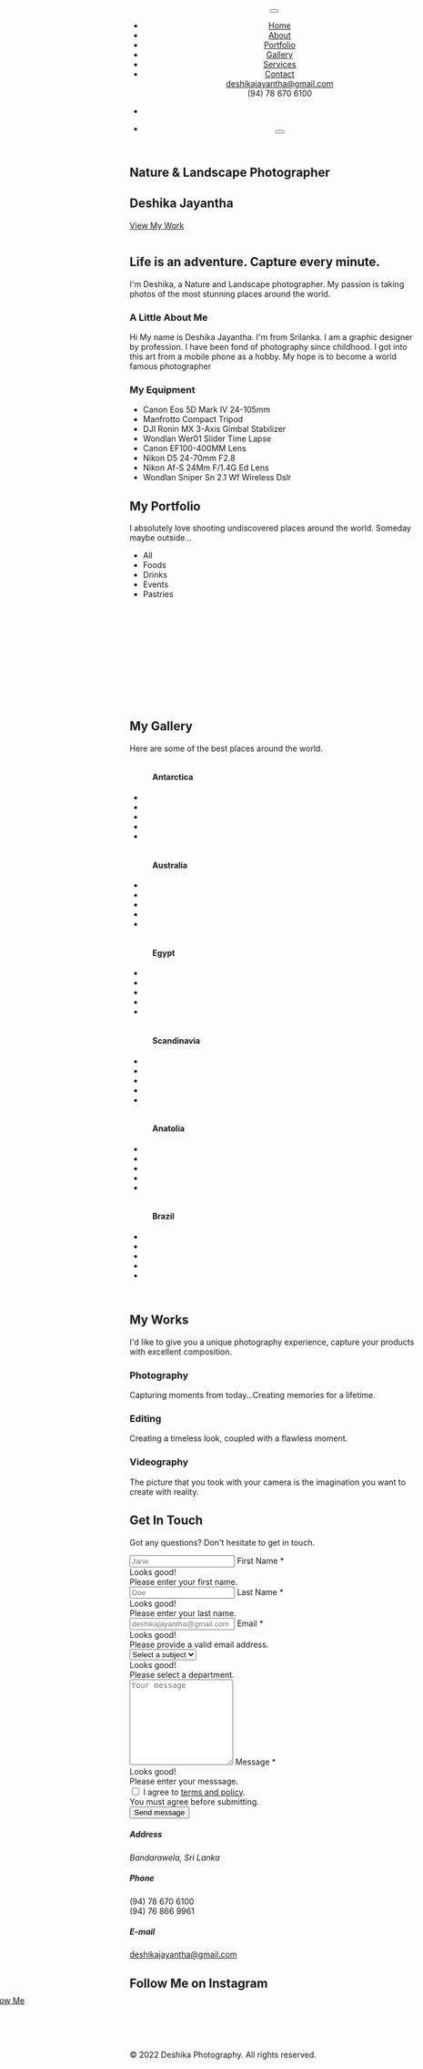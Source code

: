 <!DOCTYPE html>
<html lang="en">

<head>
  <meta charset="utf-8">
  <meta name="viewport" content="width=device-width, initial-scale=1.0">
  <meta name="description" content="A gorgeous looking onepage site template suitable for photographers, visual artists, digital studios, freelancers that would like to showcase their portfolio beautifully.">
  <meta name="keywords" content="bootstrap 5, one page, responsive, photography, minimal, modern, gulp, sass">
  <meta name="author" content="elemis">
  <title>Deshika Photography</title>
  <link rel="shortcut icon" href="assets/img/favicon.ico">
  <link rel="stylesheet" href="assets/css/plugins.css">
  <link rel="stylesheet" href="assets/css/style.css">
</head>

<body class="onepage" data-bs-spy="scroll" data-bs-target=".navbar-collapse .navbar-nav">
  <div class="content-wrapper">
    <header class="position-absolute top-0 start-0 w-100">
      <nav class="navbar navbar-expand-lg classic transparent ">
        <div class="container flex-lg-row flex-nowrap align-items-center">
          <div class="navbar-brand w-100">
            <a href="index.html">
              <img src="assets/img/logo.png" srcset="assets/img/logo%402x.png 2x" alt="">
            </a>
          </div>
          <div class="navbar-collapse offcanvas offcanvas-nav offcanvas-start">
            <div class="offcanvas-header d-lg-none">
              <a href="index.html"><img src="assets/img/logo.png" srcset="assets/img/logo%402x.png 2x" alt=""></a>
              <button type="button" class="btn btn-circle btn-white btn-close" data-bs-dismiss="offcanvas" aria-label="Close"></button>
            </div>
            <div class="offcanvas-body d-flex flex-column h-100">
              <ul class="navbar-nav">
                <li class="nav-item"><a class="nav-link scroll active" href="#home">Home</a></li>
                <li class="nav-item"><a class="nav-link scroll" href="#about">About</a></li>
                <li class="nav-item"><a class="nav-link scroll" href="#portfolio">Portfolio</a></li>
                <li class="nav-item"><a class="nav-link scroll" href="#gallery">Gallery</a></li>
                <li class="nav-item"><a class="nav-link scroll" href="#services">Services</a></li>
                <li class="nav-item"><a class="nav-link scroll" href="#contact">Contact</a></li>
              <!-- /.navbar-nav -->
              <div class="d-lg-none mt-auto pt-6 pb-6 order-4">
                <a href="mailto:deshikajayantha@gmail.com" class="link-body">deshikajayantha@gmail.com</a>
                <br> (94) 78 670 6100 <br>
                <nav class="nav social mt-4">
                  <a href="#" class="btn btn-circle btn-white btn-facebook-f btn-sm"><i class="uil uil-facebook-f"></i></a>
                  <a href="https://www.instagram.com/__deshika__" class="btn btn-circle btn-white btn-instagram btn-sm"><i class="uil uil-instagram"></i></a>
                </nav>
                <!-- /.social -->
              </div>
              <!-- /offcanvas-nav-other -->
            </div>
            <!-- /.offcanvas-body -->
          </div>
          <!-- /.navbar-collapse -->
          <div class="navbar-other w-100 d-flex ms-auto">
            <ul class="navbar-nav flex-row align-items-center ms-auto">
              <li class="nav-item">
                <nav class="nav social justify-content-end text-end">
                  <a href="#" class="btn btn-circle btn-white btn-facebook-f btn-sm"><i class="uil uil-facebook-f"></i></a>
                  <a href="https://www.instagram.com/__deshika__" class="btn btn-circle btn-white btn-instagram btn-sm"><i class="uil uil-instagram"></i></a>
                </nav>
                <!-- /.social -->
              </li>
              <li class="nav-item d-lg-none">
                <button class="hamburger offcanvas-nav-btn"><span></span></button>
              </li>
            </ul>
            <!-- /.navbar-nav -->
          </div>
          <!-- /.navbar-other -->
        </div>
        <!-- /.container -->
      </nav>
      <!-- /.navbar -->
    </header>
    <section id="home">
      <div class="container vh-100 d-flex flex-column align-items-center justify-content-center" data-cues="zoomIn" data-group="hero">
        <h2 class="fs-16 ls-lg text-uppercase mb-5">Nature & Landscape Photographer</h2>
        <h1 class="display-1 mb-8">Deshika Jayantha</h1>
        <span><a href="#portfolio" class="btn btn-lg btn-white scroll">View My Work</a></span>
      </div>
    </section>
    <section id="about">
      <div class="container pt-7 pb-15">
        <div class="card">
          <div class="card-body">
            <div class="row gx-md-8 gx-xl-10 gy-8">
              <div class="col-lg-5">
                <figure class="rounded"><img class="img-fluid" src="assets/img/photos/about.jpg" srcset="assets/img/photos/about%402x.jpg 2x" alt=""></figure>
              </div>
              <!-- /column -->
              <div class="col-lg-7">
                <h2 class="mb-3">Life is an adventure. Capture every minute.</h2>
                <p class="lead mb-7">I'm Deshika, a Nature and Landscape photographer. My passion is taking photos of the most stunning places around the world.</p>
                <div class="row">
                  <div class="col-lg-6">
                    <h3 class="h4 mb-3">A Little About Me</h3>
                    <p>
                      <span class="dropcap">Hi</span> My name is Deshika Jayantha. I'm from Srilanka. I am a graphic designer by profession. I have been fond of photography since childhood. I got into this art from a mobile phone as a hobby. My hope is to become a world famous photographer
                    </p>
                  </div>
                  <!-- /column -->
                  <div class="col-lg-6">
                    <h3 class="h4 mb-3">My Equipment</h3>
                    <ul class="unordered-list bullet-primary">
                      <li>Canon Eos 5D Mark IV 24-105mm</li>
                      <li>Manfrotto Compact Tripod</li>
                      <li>DJI Ronin MX 3-Axis Gimbal Stabilizer</li>
                      <li>Wondlan Wer01 Slider Time Lapse</li>
                      <li>Canon EF100-400MM Lens</li>
                      <li>Nikon D5 24-70mm F2.8</li>
                      <li>Nikon Af-S 24Mm F/1.4G Ed Lens</li>
                      <li>Wondlan Sniper Sn 2.1 Wf Wireless Dslr</li>
                    </ul>
                  </div>
                  <!-- /column -->
                </div>
                <!-- /.row -->
              </div>
              <!-- /column -->
            </div>
            <!-- /.row -->
          </div>
          <!--/.card-body -->
        </div>
        <!--/.card -->
      </div>
    </section>
    <section id="portfolio">
      <div class="container pt-7 pb-15">
        <div class="card">
          <div class="card-body">
            <div class="row">
              <div class="col-xl-7 mx-auto">
                <h2 class="mb-3 text-center">My Portfolio</h2>
                <p class="lead mb-10 text-center px-xxl-12">I absolutely love shooting undiscovered places around the world. Someday maybe outside...</p>
              </div>
              <!-- /column -->
            </div>
            <!-- /.row -->
            <div class="grid grid-view">
              <div class="isotope-filter filter mb-8 text-center">
                <ul>
                  <li><a class="filter-item active" data-filter="*">All</a></li>
                  <li><a class="filter-item" data-filter=".foods">Foods</a></li>
                  <li><a class="filter-item" data-filter=".drinks">Drinks</a></li>
                  <li><a class="filter-item" data-filter=".events">Events</a></li>
                  <li><a class="filter-item" data-filter=".pastries">Pastries</a></li>
                </ul>
              </div>
              <div class="row gx-md-6 gy-6 isotope">
                <div class="item col-md-6 col-xl-4 drinks events">
                  <figure class="overlay rounded"><a href="assets/img/photos/p1-full.jpg" data-glightbox="title: Pellentesque Bibendum Vestibulum; description: Praesent commodo cursus magna, vel scelerisque nisl consectetur." data-gallery="g-portfolio"> <img src="assets/img/photos/p1.jpg" srcset="assets/img/photos/p1%402x.jpg 2x" alt=""></a>
                    <figcaption><i class="si-photo_aperture"></i></figcaption>
                  </figure>
                </div>
                <!-- /.item -->
                <div class="item col-md-6 col-xl-4 events">
                  <figure class="overlay rounded"><a href="assets/img/photos/p2-full.jpg" data-glightbox="title: Porta Pellentesque Sem" data-gallery="g-portfolio"> <img src="assets/img/photos/p2.jpg" srcset="assets/img/photos/p2%402x.jpg 2x" alt=""></a>
                    <figcaption><i class="si-photo_aperture"></i></figcaption>
                  </figure>
                </div>
                <!-- /.item -->
                <div class="item col-md-6 col-xl-4 drinks foods">
                  <figure class="overlay rounded"><a href="assets/img/photos/p3-full.jpg" data-glightbox="" data-gallery="g-portfolio"> <img src="assets/img/photos/p3.jpg" srcset="assets/img/photos/p3%402x.jpg 2x" alt=""></a>
                    <figcaption><i class="si-photo_aperture"></i></figcaption>
                  </figure>
                </div>
                <!-- /.item -->
                <div class="item col-md-6 col-xl-4 events">
                  <figure class="overlay rounded"><a href="assets/img/photos/p4-full.jpg" data-glightbox="" data-gallery="g-portfolio"> <img src="assets/img/photos/p4.jpg" srcset="assets/img/photos/p4%402x.jpg 2x" alt=""></a>
                    <figcaption><i class="si-photo_aperture"></i></figcaption>
                  </figure>
                </div>
                <!-- /.item -->
                <div class="item col-md-6 col-xl-4 pastries events">
                  <figure class="overlay rounded"><a href="assets/img/photos/p5-full.jpg" data-glightbox="" data-gallery="g-portfolio"> <img src="assets/img/photos/p5.jpg" srcset="assets/img/photos/p5%402x.jpg 2x" alt=""></a>
                    <figcaption><i class="si-photo_aperture"></i></figcaption>
                  </figure>
                </div>
                <!-- /.item -->
                <div class="item col-md-6 col-xl-4 foods">
                  <figure class="overlay rounded"><a href="assets/img/photos/p6-full.jpg" data-glightbox="" data-gallery="g-portfolio"> <img src="assets/img/photos/p6.jpg" srcset="assets/img/photos/p6%402x.jpg 2x" alt=""></a>
                    <figcaption><i class="si-photo_aperture"></i></figcaption>
                  </figure>
                </div>
                <!-- /.item -->
                <div class="item col-md-6 col-xl-4 foods drinks">
                  <figure class="overlay rounded"><a href="assets/img/photos/p7-full.jpg" data-glightbox="" data-gallery="g-portfolio"> <img src="assets/img/photos/p7.jpg" srcset="assets/img/photos/p7%402x.jpg 2x" alt=""></a>
                    <figcaption><i class="si-photo_aperture"></i></figcaption>
                  </figure>
                </div>
                <!-- /.item -->
                <div class="item col-md-6 col-xl-4 pastries">
                  <figure class="overlay rounded"><a href="assets/img/photos/p8-full.jpg" data-glightbox="" data-gallery="g-portfolio"> <img src="assets/img/photos/p8.jpg" srcset="assets/img/photos/p8%402x.jpg 2x" alt=""></a>
                    <figcaption><i class="si-photo_aperture"></i></figcaption>
                  </figure>
                </div>
                <!-- /.item -->
                <div class="item col-md-6 col-xl-4 events">
                  <figure class="overlay rounded"><a href="assets/img/photos/p9-full.jpg" data-glightbox="" data-gallery="g-portfolio"> <img src="assets/img/photos/p9.jpg" srcset="assets/img/photos/p9%402x.jpg 2x" alt=""></a>
                    <figcaption><i class="si-photo_aperture"></i></figcaption>
                  </figure>
                </div>
                <!-- /.item -->
                <div class="item col-md-6 col-xl-4 foods">
                  <figure class="overlay rounded"><a href="assets/img/photos/p10-full.jpg" data-glightbox="" data-gallery="g-portfolio"> <img src="assets/img/photos/p10.jpg" srcset="assets/img/photos/p10%402x.jpg 2x" alt=""></a>
                    <figcaption><i class="si-photo_aperture"></i></figcaption>
                  </figure>
                </div>
                <!-- /.item -->
                <div class="item col-md-6 col-xl-4 drinks">
                  <figure class="overlay rounded"><a href="assets/img/photos/p11-full.jpg" data-glightbox="" data-gallery="g-portfolio"> <img src="assets/img/photos/p11.jpg" srcset="assets/img/photos/p11%402x.jpg 2x" alt=""></a>
                    <figcaption><i class="si-photo_aperture"></i></figcaption>
                  </figure>
                </div>
                <!-- /.item -->
                <div class="item col-md-6 col-xl-4 drinks">
                  <figure class="overlay rounded"><a href="assets/img/photos/p12-full.jpg" data-glightbox="" data-gallery="g-portfolio"> <img src="assets/img/photos/p12.jpg" srcset="assets/img/photos/p12%402x.jpg 2x" alt=""></a>
                    <figcaption><i class="si-photo_aperture"></i></figcaption>
                  </figure>
                </div>
                <!-- /.item -->
                <div class="item col-md-6 col-xl-4 drinks events">
                  <figure class="overlay rounded"><a href="https://www.youtube.com/watch?v=rETpXdTbAzo" data-glightbox="" data-gallery="g-portfolio"> <img src="assets/img/photos/p13.jpg" srcset="assets/img/photos/p13%402x.jpg 2x" alt=""></a>
                    <figcaption><i class="si-photo_aperture"></i></figcaption>
                  </figure>
                </div>
                <!-- /.item -->
              </div>
              <!-- /.row -->
            </div>
            <!-- /.grid -->
          </div>
          <!--/.card-body -->
        </div>
        <!--/.card -->
      </div>
    </section>
    <section id="gallery">
      <div class="container pt-7 pb-15">
        <div class="card">
          <div class="card-body">
            <h2 class="mb-3 text-center">My Gallery</h2>
            <p class="lead mb-10 text-center px-xl-12">Here are some of the best places around the world.</p>
            <div class="grid grid-view">
              <div class="row gx-md-6 gy-6 isotope">
                <div class="item col-md-6 col-xl-4">
                  <figure class="overlay rounded">
                    <a href="assets/img/photos/an1.jpg" data-glightbox="title: Antarctica" data-gallery="g-antarctica">
                      <img src="assets/img/photos/an-th.jpg" srcset="assets/img/photos/an-th%402x.jpg 2x" alt="">
                    </a>
                    <figcaption>
                      <h4 class="from-top h6 mb-0">Antarctica</h4>
                    </figcaption>
                  </figure>
                  <ul class="d-none">
                    <li><a href="assets/img/photos/an2.jpg" data-glightbox="title: Antarctica" data-gallery="g-antarctica"></a></li>
                    <li><a href="assets/img/photos/an3.jpg" data-glightbox="title: Antarctica" data-gallery="g-antarctica"></a></li>
                    <li><a href="assets/img/photos/an4.jpg" data-glightbox="title: Antarctica" data-gallery="g-antarctica"></a></li>
                    <li><a href="assets/img/photos/an5.jpg" data-glightbox="title: Antarctica" data-gallery="g-antarctica"></a></li>
                    <li><a href="assets/img/photos/an6.jpg" data-glightbox="title: Antarctica" data-gallery="g-antarctica"></a></li>
                  </ul>
                </div>
                <!-- /.item -->
                <div class="item col-md-6 col-xl-4">
                  <figure class="overlay rounded">
                    <a href="assets/img/photos/au1.jpg" data-glightbox="title: Australia" data-gallery="g-australia">
                      <img src="assets/img/photos/au-th.jpg" srcset="assets/img/photos/au-th%402x.jpg 2x" alt="">
                    </a>
                    <figcaption>
                      <h4 class="from-top h6 mb-0">Australia</h4>
                    </figcaption>
                  </figure>
                  <ul class="d-none">
                    <li><a href="assets/img/photos/au2.jpg" data-glightbox="title: Australia" data-gallery="g-australia"></a></li>
                    <li><a href="assets/img/photos/au3.jpg" data-glightbox="title: Australia" data-gallery="g-australia"></a></li>
                    <li><a href="assets/img/photos/au4.jpg" data-glightbox="title: Australia" data-gallery="g-australia"></a></li>
                    <li><a href="assets/img/photos/au5.jpg" data-glightbox="title: Australia" data-gallery="g-australia"></a></li>
                    <li><a href="assets/img/photos/au6.jpg" data-glightbox="title: Australia" data-gallery="g-australia"></a></li>
                  </ul>
                </div>
                <!-- /.item -->
                <div class="item col-md-6 col-xl-4">
                  <figure class="overlay rounded">
                    <a href="assets/img/photos/eg1.jpg" data-glightbox="title: Egypt" data-gallery="g-egypt">
                      <img src="assets/img/photos/eg-th.jpg" srcset="assets/img/photos/eg-th%402x.jpg 2x" alt="">
                    </a>
                    <figcaption>
                      <h4 class="from-top h6 mb-0">Egypt</h4>
                    </figcaption>
                  </figure>
                  <ul class="d-none">
                    <li><a href="assets/img/photos/eg2.jpg" data-glightbox="title: Egypt" data-gallery="g-egypt"></a></li>
                    <li><a href="assets/img/photos/eg3.jpg" data-glightbox="title: Egypt" data-gallery="g-egypt"></a></li>
                    <li><a href="assets/img/photos/eg4.jpg" data-glightbox="title: Egypt" data-gallery="g-egypt"></a></li>
                    <li><a href="assets/img/photos/eg5.jpg" data-glightbox="title: Egypt" data-gallery="g-egypt"></a></li>
                    <li><a href="assets/img/photos/eg6.jpg" data-glightbox="title: Egypt" data-gallery="g-egypt"></a></li>
                  </ul>
                </div>
                <!-- /.item -->
                <div class="item col-md-6 col-xl-4">
                  <figure class="overlay rounded">
                    <a href="assets/img/photos/sc1.jpg" data-glightbox="title: Scandinavia" data-gallery="g-scandinavia">
                      <img src="assets/img/photos/sc-th.jpg" srcset="assets/img/photos/sc-th%402x.jpg 2x" alt="">
                    </a>
                    <figcaption>
                      <h4 class="from-top h6 mb-0">Scandinavia</h4>
                    </figcaption>
                  </figure>
                  <ul class="d-none">
                    <li><a href="assets/img/photos/sc2.jpg" data-glightbox="title: Scandinavia" data-gallery="g-scandinavia"></a></li>
                    <li><a href="assets/img/photos/sc3.jpg" data-glightbox="title: Scandinavia" data-gallery="g-scandinavia"></a></li>
                    <li><a href="assets/img/photos/sc4.jpg" data-glightbox="title: Scandinavia" data-gallery="g-scandinavia"></a></li>
                    <li><a href="assets/img/photos/sc5.jpg" data-glightbox="title: Scandinavia" data-gallery="g-scandinavia"></a></li>
                    <li><a href="assets/img/photos/sc6.jpg" data-glightbox="title: Scandinavia" data-gallery="g-scandinavia"></a></li>
                  </ul>
                </div>
                <!-- /.item -->
                <div class="item col-md-6 col-xl-4">
                  <figure class="overlay rounded">
                    <a href="assets/img/photos/aa1.jpg" data-glightbox="title: Anatolia" data-gallery="g-anatolia">
                      <img src="assets/img/photos/aa-th.jpg" srcset="assets/img/photos/aa-th%402x.jpg 2x" alt="">
                    </a>
                    <figcaption>
                      <h4 class="from-top h6 mb-0">Anatolia</h4>
                    </figcaption>
                  </figure>
                  <ul class="d-none">
                    <li><a href="assets/img/photos/aa2.jpg" data-glightbox="title: Anatolia" data-gallery="g-anatolia"></a></li>
                    <li><a href="assets/img/photos/aa3.jpg" data-glightbox="title: Anatolia" data-gallery="g-anatolia"></a></li>
                    <li><a href="assets/img/photos/aa4.jpg" data-glightbox="title: Anatolia" data-gallery="g-anatolia"></a></li>
                    <li><a href="assets/img/photos/aa5.jpg" data-glightbox="title: Anatolia" data-gallery="g-anatolia"></a></li>
                    <li><a href="assets/img/photos/aa6.jpg" data-glightbox="title: Anatolia" data-gallery="g-anatolia"></a></li>
                  </ul>
                </div>
                <!-- /.item -->
                <div class="item col-md-6 col-xl-4">
                  <figure class="overlay rounded">
                    <a href="assets/img/photos/br1.jpg" data-glightbox="title: Brazil" data-gallery="g-brazil">
                      <img src="assets/img/photos/br-th.jpg" srcset="assets/img/photos/br-th%402x.jpg 2x" alt="">
                    </a>
                    <figcaption>
                      <h4 class="from-top h6 mb-0">Brazil</h4>
                    </figcaption>
                  </figure>
                  <ul class="d-none">
                    <li><a href="assets/img/photos/br2.jpg" data-glightbox="title: Brazil" data-gallery="g-brazil"></a></li>
                    <li><a href="assets/img/photos/br3.jpg" data-glightbox="title: Brazil" data-gallery="g-brazil"></a></li>
                    <li><a href="assets/img/photos/br4.jpg" data-glightbox="title: Brazil" data-gallery="g-brazil"></a></li>
                    <li><a href="assets/img/photos/br5.jpg" data-glightbox="title: Brazil" data-gallery="g-brazil"></a></li>
                    <li><a href="assets/img/photos/br6.jpg" data-glightbox="title: Brazil" data-gallery="g-brazil"></a></li>
                  </ul>
                </div>
                <!-- /.item -->
              </div>
              <!-- /.row -->
            </div>
            <!-- /.grid -->
          </div>
          <!--/.card-body -->
        </div>
        <!--/.card -->
      </div>
    </section>
    <section id="services">
      <div class="container pt-7 pb-15">
        <div class="card">
          <div class="card-body">
            <div class="row gx-lg-8 gx-xl-12 gy-10 align-items-center">
              <div class="col-lg-6 position-relative order-lg-2">
                <div class="overlap-grid overlap-grid-2">
                  <div class="item">
                    <figure class="rounded shadow"><img src="assets/img/photos/s1.jpg" srcset="assets/img/photos/s1%402x.jpg 2x" alt=""></figure>
                  </div>
                  <div class="item">
                    <figure class="rounded shadow"><img src="assets/img/photos/s2.jpg" srcset="assets/img/photos/s2%402x.jpg 2x" alt=""></figure>
                  </div>
                </div>
              </div>
              <!--/column -->
              <div class="col-lg-6">
                <h2 class="mb-3">My Works</h2>
                <p class="lead mb-7">I'd like to give you a unique photography experience, capture your products with excellent composition.</p>
                <div class="d-flex flex-row mb-5">
                  <div>
                    <div class="icon fs-44 text-white mt-1 me-5"><i class="si-photo_camera"></i></div>
                  </div>
                  <div>
                    <h3 class="h4 mb-1">Photography</h3>
                    <p class="mb-0">Capturing moments from today…Creating memories for a lifetime.</p>
                  </div>
                </div>
                <div class="d-flex flex-row mb-5">
                  <div>
                    <div class="icon fs-44 text-white mt-1 me-5"><i class="si-photo_magic-tools"></i></div>
                  </div>
                  <div>
                    <h3 class="h4 mb-1">Editing</h3>
                    <p class="mb-0">Creating a timeless look, coupled with a flawless moment.</p>
                  </div>
                </div>
                <div class="d-flex flex-row">
                  <div>
                    <div class="icon fs-44 text-white mt-1 me-5"><i class="si-seo_video-marketing"></i></div>
                  </div>
                  <div>
                    <h3 class="h4 mb-1">Videography</h3>
                    <p class="mb-0">The picture that you took with your camera is the imagination you want to create with reality.</p>
                  </div>
                </div>
              </div>
              <!--/column -->
            </div>
            <!--/.row -->
          </div>
          <!--/.card-body -->
        </div>
        <!--/.card -->
      </div>
    </section>
    <section id="contact">
      <div class="container pt-7 pb-15">
        <div class="card">
          <div class="card-body">
            <h2 class="mb-3">Get In Touch</h2>
            <p class="lead mb-10">Got any questions? Don't hesitate to get in touch.</p>
            <div class="row gy-10 gx-lg-8 gx-xl-12">
              <div class="col-lg-8">
                <form class="contact-form needs-validation" method="post" action="./assets/php/contact.php" novalidate="">
                  <div class="messages"></div>
                  <div class="row gx-4">
                    <div class="col-md-6">
                      <div class="form-floating mb-6">
                        <input id="form_name" type="text" name="name" class="form-control" placeholder="Jane" required="">
                        <label for="form_name">First Name *</label>
                        <div class="valid-feedback"> Looks good! </div>
                        <div class="invalid-feedback"> Please enter your first name. </div>
                      </div>
                    </div>
                    <!-- /column -->
                    <div class="col-md-6">
                      <div class="form-floating mb-6">
                        <input id="form_lastname" type="text" name="surname" class="form-control" placeholder="Doe" required="">
                        <label for="form_lastname">Last Name *</label>
                        <div class="valid-feedback"> Looks good! </div>
                        <div class="invalid-feedback"> Please enter your last name. </div>
                      </div>
                    </div>
                    <!-- /column -->
                    <div class="col-md-6">
                      <div class="form-floating mb-6">
                        <input id="form_email" type="email" name="email" class="form-control" placeholder="deshikajayantha@gmail.com" required="">
                        <label for="form_email">Email *</label>
                        <div class="valid-feedback"> Looks good! </div>
                        <div class="invalid-feedback"> Please provide a valid email address. </div>
                      </div>
                    </div>
                    <!-- /column -->
                    <div class="col-md-6">
                      <div class="form-select-wrapper mb-6">
                        <select class="form-select" id="form-select" name="subject-select" required="">
                          <option selected="" disabled="" value="">Select a subject</option>
                          <option value="Question">Question</option>
                          <option value="Pricing">Pricing</option>
                          <option value="Other">Other</option>
                        </select>
                        <div class="valid-feedback"> Looks good! </div>
                        <div class="invalid-feedback"> Please select a department. </div>
                      </div>
                    </div>
                    <!-- /column -->
                    <div class="col-12">
                      <div class="form-floating mb-6">
                        <textarea id="form_message" name="message" class="form-control" placeholder="Your message" style="height: 150px" required=""></textarea>
                        <label for="form_message">Message *</label>
                        <div class="valid-feedback"> Looks good! </div>
                        <div class="invalid-feedback"> Please enter your messsage. </div>
                      </div>
                    </div>
                    <!-- /column -->
                    <div class="col-12">
                      <div class="form-check mb-6">
                        <input class="form-check-input" type="checkbox" value="" id="invalidCheck" required="">
                        <label class="form-check-label" for="invalidCheck"> I agree to <a href="#" class="hover">terms and policy</a>. </label>
                        <div class="invalid-feedback"> You must agree before submitting. </div>
                      </div>
                    </div>
                    <!-- /column -->
                    <div class="col-12">
                      <input type="submit" class="btn btn-white btn-send" value="Send message">
                    </div>
                    <!-- /column -->
                  </div>
                  <!-- /.row -->
                </form>
                <!-- /form -->
              </div>
              <!--/column -->
              <div class="col-lg-4">
                <div class="d-flex flex-row">
                  <div>
                    <div class="icon text-white fs-30 me-5 mt-1"> <i class="si-ecommerce_shop-location"></i> </div>
                  </div>
                  <div>
                    <h5 class="mb-1">Address</h5>
                    <address>Bandarawela, Sri Lanka</address>
                  </div>
                </div>
                <div class="d-flex flex-row">
                  <div>
                    <div class="icon text-white fs-30 me-5 mt-1"> <i class="si-phone_drop-call"></i> </div>
                  </div>
                  <div>
                    <h5 class="mb-1">Phone</h5>
                    <p>(94) 78 670 6100 <br>(94) 76 866 9961</p>
                  </div>
                </div>
                <div class="d-flex flex-row">
                  <div>
                    <div class="icon text-white fs-30 me-5 mt-1"> <i class="si-mail_send-arrow"></i> </div>
                  </div>
                  <div>
                    <h5 class="mb-1">E-mail</h5>
                    <p class="mb-0"><a href="mailto:deshikajayantha@gmail.com" class="link-body">deshikajayantha@gmail.com</a></p>
                  </div>
                </div>
              </div>
              <!--/column -->
            </div>
            <!--/.row -->
            <h2 class="mt-10 mb-8 text-center">Follow Me on Instagram</h2>
            <div class="grid grid-view position-relative mb-10">
              <div class="position-absolute mt-3" style="top:50%; left: 50%; z-index:2; transform: translate(-50%,-50%);"><a href="https://www.instagram.com/__deshika__" class="btn btn-white"><i class="uil uil-instagram fs-18 me-1"></i> Follow Me</a></div>
              <div class="row gx-md-6 gy-6 isotope opacity-50">
                <div class="item col-md-6 col-lg-3">
                  <figure class="rounded"><img src="assets/img/photos/i1.jpg" srcset="assets/img/photos/i1%402x.jpg 2x" alt=""></figure>
                </div>
                <!-- /.item -->
                <div class="item col-md-6 col-lg-3">
                  <figure class="rounded"><img src="assets/img/photos/i2.jpg" srcset="assets/img/photos/i2%402x.jpg 2x" alt=""></figure>
                </div>
                <!-- /.item -->
                <div class="item col-md-6 col-lg-3">
                  <figure class="rounded"><img src="assets/img/photos/i3.jpg" srcset="assets/img/photos/i3%402x.jpg 2x" alt=""></figure>
                </div>
                <!-- /.item -->
                <div class="item col-md-6 col-lg-3">
                  <figure class="rounded"><img src="assets/img/photos/i4.jpg" srcset="assets/img/photos/i4%402x.jpg 2x" alt=""></figure>
                </div>
                <!-- /.item -->
              </div>
              <!-- /.row -->
            </div>
            <!-- /.grid -->
            <p class="mb-0 text-center">© 2022 Deshika Photography. All rights reserved.</p>
          </div>
          <!--/.card-body -->
        </div>
        <!--/.card -->
      </div>
      <!--/.container -->
    </section>
    <div class="swiper-container swiper-bg" data-effect="fade" data-margin="0" data-autoplay="true" data-autoplaytime="7000">
      <div class="swiper">
        <div class="swiper-wrapper">
          <div class="swiper-slide"><img src="assets/img/photos/bg1.jpg" alt=""></div>
          <div class="swiper-slide"><img src="assets/img/photos/bg2.jpg" alt=""></div>
          <div class="swiper-slide"><img src="assets/img/photos/bg3.jpg" alt=""></div>
          <div class="swiper-slide"><img src="assets/img/photos/bg4.jpg" alt=""></div>
        </div>
        <!--/.swiper-wrapper -->
      </div>
      <!-- /.swiper -->
    </div>
    <!-- /.swiper-container -->
  </div>
  <!-- /.content-wrapper -->
  <script data-cfasync="false" src="../cdn-cgi/scripts/5c5dd728/cloudflare-static/email-decode.min.js"></script><script src="assets/js/plugins.js"></script>
  <script src="assets/js/theme.js"></script>
</body>

</html>
